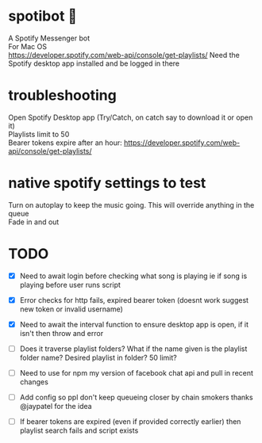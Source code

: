 # spotibot 🤖
A Spotify Messenger bot <br>
For Mac OS <br>
https://developer.spotify.com/web-api/console/get-playlists/
Need the Spotify desktop app installed and be logged in there
# troubleshooting
Open Spotify Desktop app (Try/Catch, on catch say to download it or open it)<br>
Playlists limit to 50 <br>
Bearer tokens expire after an hour: https://developer.spotify.com/web-api/console/get-playlists/
# native spotify settings to test
Turn on autoplay to keep the music going. This will override anything in the queue <br>
Fade in and out
# TODO
- [x] Need to await login before checking what song is playing ie if song is playing before user runs script
- [x] Error checks for http fails, expired bearer token (doesnt work suggest new token or invalid username)
- [x] Need to await the interval function to ensure desktop app is open, if it isn't then throw and error
- [ ] Does it traverse playlist folders? What if the name given is the playlist folder name? Desired playlist in folder? 50 limit?
- [ ] Need to use for npm my version of facebook chat api and pull in recent changes
- [ ] Add config so ppl don't keep queueing closer by chain smokers thanks @jaypatel for the idea
- [ ] If bearer tokens are expired (even if provided correctly earlier) then playlist search fails and script exists

